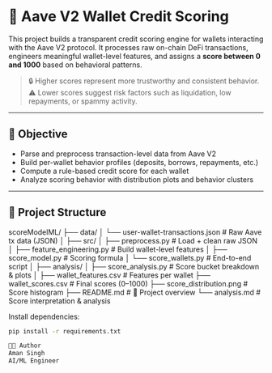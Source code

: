 # 🏦 Aave V2 Wallet Credit Scoring

This project builds a transparent credit scoring engine for wallets interacting with the Aave V2 protocol. It processes raw on-chain DeFi transactions, engineers meaningful wallet-level features, and assigns a **score between 0 and 1000** based on behavioral patterns.

> 🔒 Higher scores represent more trustworthy and consistent behavior.  
> ⚠️ Lower scores suggest risk factors such as liquidation, low repayments, or spammy activity.

---

## 📌 Objective

- Parse and preprocess transaction-level data from Aave V2
- Build per-wallet behavior profiles (deposits, borrows, repayments, etc.)
- Compute a rule-based credit score for each wallet
- Analyze scoring behavior with distribution plots and behavior clusters

---

## 📂 Project Structure

scoreModelML/
├── data/
│ └── user-wallet-transactions.json # Raw Aave tx data (JSON)
│
├── src/
│ ├── preprocess.py # Load + clean raw JSON
│ ├── feature_engineering.py # Build wallet-level features
│ ├── score_model.py # Scoring formula
│ └── score_wallets.py # End-to-end script
│
├── analysis/
│ ├── score_analysis.py # Score bucket breakdown & plots
│
├── wallet_features.csv # Features per wallet
├── wallet_scores.csv # Final scores (0–1000)
├── score_distribution.png # Score histogram
├── README.md # 📘 Project overview
└── analysis.md # Score interpretation & analysis

Install dependencies:
```bash
pip install -r requirements.txt

🧑‍💻 Author
Aman Singh
AI/ML Engineer

